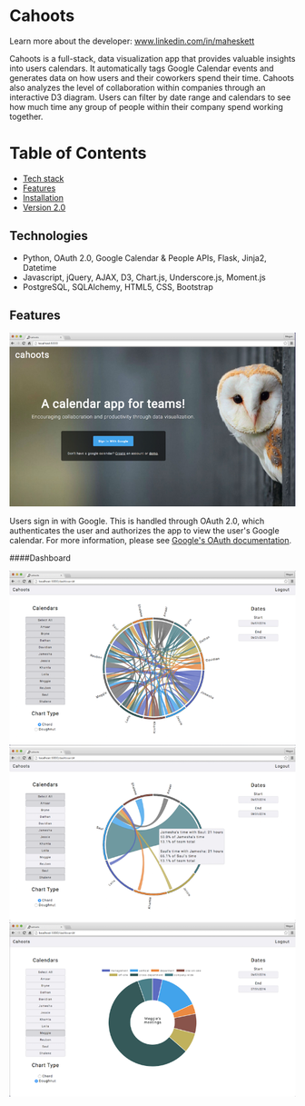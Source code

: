 # Cahoots

Learn more about the developer: www.linkedin.com/in/maheskett

Cahoots is a full-stack, data visualization app that provides valuable insights into users calendars. It automatically tags Google Calendar events and generates data on how users and their coworkers spend their time. Cahoots also analyzes the level of collaboration within companies through an interactive D3 diagram. Users can filter by date range and calendars to see how much time any group of people within their company spend working together.

# Table of Contents
* [Tech stack](#technologies)
* [Features](#features)
* [Installation](#install)
* [Version 2.0](#future)

## <a name="technologies"></a>Technologies
- Python, OAuth 2.0, Google Calendar & People APIs, Flask, Jinja2, Datetime
- Javascript, jQuery, AJAX, D3, Chart.js, Underscore.js, Moment.js
- PostgreSQL, SQLAlchemy, HTML5, CSS, Bootstrap

## <a name="features"></a>Features

![alt text](static/imgs/hp.png)

Users sign in with Google. This is handled through OAuth 2.0, which authenticates the user and authorizes the app to view the user's Google calendar. For more information, please see [Google's OAuth documentation](https://developers.google.com/api-client-library/python/guide/aaa_oauth).

####Dashboard

![alt text](static/imgs/chord.png)
![alt text](static/imgs/chord-2.png)
![alt text](static/imgs/doughnut.png)
